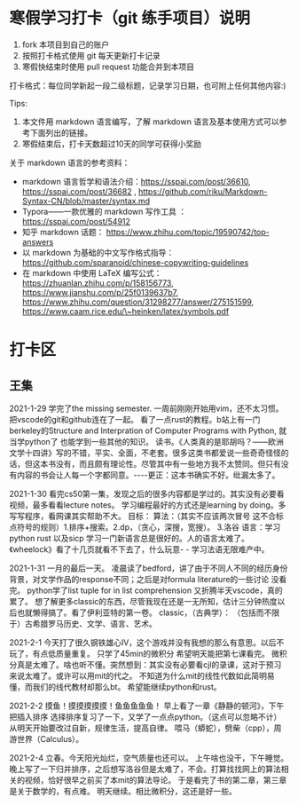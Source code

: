 # 寒假学习打卡（git 练手项目）说明

1. fork 本项目到自己的账户
2. 按照打卡格式使用 git 每天更新打卡记录
3. 寒假快结束时使用 pull request 功能合并到本项目

打卡格式：每位同学新起一段二级标题，记录学习日期，也可附上任何其他内容:)

Tips:

1. 本文件用 markdown 语言编写，了解 markdown 语言及基本使用方式可以参考下面列出的链接。
2. 寒假结束后，打卡天数超过10天的同学可获得小奖励

关于 markdown 语言的参考资料：

* markdown 语言哲学和语法介绍：https://sspai.com/post/36610, https://sspai.com/post/36682 , https://github.com/riku/Markdown-Syntax-CN/blob/master/syntax.md
* Typora——一款优雅的 markdown 写作工具 ： https://sspai.com/post/54912
* 知乎 markdown 话题： https://www.zhihu.com/topic/19590742/top-answers
* 以 markdown 为基础的中文写作格式指导：https://github.com/sparanoid/chinese-copywriting-guidelines
* 在 markdown 中使用 LaTeX 编写公式： https://zhuanlan.zhihu.com/p/158156773, https://www.jianshu.com/p/25f0139637b7, https://www.zhihu.com/question/31298277/answer/275151599, https://www.caam.rice.edu/\~heinken/latex/symbols.pdf

# 打卡区

## 王集

2021-1-29
学完了the missing semester. 一周前刚刚开始用vim，还不太习惯。把vscode的git和github连在了一起。
看了一点rust的教程。b站上有一门berkeley的Structure and Interpration of Computer Programs with Python, 就当学python了 也能学到一些其他的知识。
读书。《人类真的是耶胡吗？——欧洲文学十四讲》写的不错，平实、全面，不老套。很多这类书都爱说一些奇奇怪怪的话，但这本书没有，而且颇有理论性。尽管其中有一些地方我不太赞同。但只有没有内容的书会让人每一个字都同意。----更正：这本书确实不好。纰漏太多了。

2021-1-30
看完cs50第一集，发现之后的很多内容都是学过的。其实没有必要看视频，最多看看lecture notes。
学习编程最好的方式还是learning by doing。多写写程序，看网课其实帮助不大。
目标：
算法：（其实不应该两次冒号 这不合标点符号的规则）1.排序+搜索。2.dp，（贪心，深搜，宽搜）。 3.洛谷
语言：学习python rust 以及sicp 学习一门新语言总是很好的。人的语言太难了。《wheelock》看了十几页就看不下去了，什么玩意- - 学习法语无限难产中。

2021-1-31
一月的最后一天。
凌晨读了bedford，讲了由于不同人不同的经历身份背景，对文学作品的response不同；之后是对formula literature的一些讨论 没看完。
python学了list tuple for in list comprehension
又折腾半天vscode，真的累了。
想了解更多classic的东西，尽管我现在还是一无所知，估计三分钟热度以后也就懒得搞了。看了伊利亚特的第一卷。
classic，（古典学）：
（包括而不限于）古希腊罗马历史、文学、语言、艺术。

2021-2-1
今天打了很久钢铁雄心IV，这个游戏并没有我想的那么有意思。以后不玩了，有点低质量重复。
只学了45min的微积分 希望明天能把第七课看完。
微积分真是太难了。啥也听不懂。突然想到：其实没有必要看cjl的录课，这对于预习来说太难了。或许可以用mit的代之。
不知道为什么mit的线性代数如此简明易懂，而我们的线代教材却那么bt。
希望能继续python和rust。

2021-2-2
摸鱼！摸摸摸摸摸！鱼鱼鱼鱼鱼！
早上看了一章《静静的顿河》，下午把插入排序 选择排序复习了一下，又学了一点点python。（这点可以忽略不计）
从明天开始要改过自新，规律生活，提高自律。
喂马（蟒蛇），劈柴（cpp），周游世界（Calculus）。

2021-2-4
立春。今天阳光灿烂，空气质量也还可以。
上午啥也没干，下午睡觉。
晚上写了一下归并排序，之后想写洛谷但是太难了，不会。打算找找网上的算法相关的视频，恰好很早之前买了本mit的算法导论。
于是看完了书的第二章，第三章是关于数学的，有点难。
明天继续。相比微积分，这还是好一些。